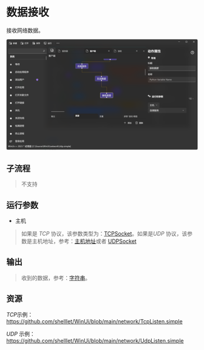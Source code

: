 # 数据接收 
接收网络数据。

![NetworkReceive](./images/08.png ':size=90%')

## 子流程
> 不支持

## 运行参数

* 主机

>    如果是 *TCP* 协议，该参数类型为：[TCPSocket](./types/TCPSocket.md)。如果是*UDP* 协议，该参数是主机地址，参考：[主机地址](./types/HostAddress.md)或者 [UDPSocket](./types/UDPSocket.md)


## 输出 

> 收到的数据，参考：[字符串](./types/String.md)。


## 资源

*TCP*示例： https://github.com/shelllet/WinUi/blob/main/network/TcpListen.simple

*UDP* 示例： https://github.com/shelllet/WinUi/blob/main/network/UdpListen.simple

